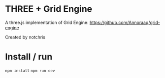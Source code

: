 # THREE + Grid Engine

A three.js implementation of Grid Engine: https://github.com/Annoraaq/grid-engine

Created by notchris

# Install / run
`npm install`
`npm run dev`
